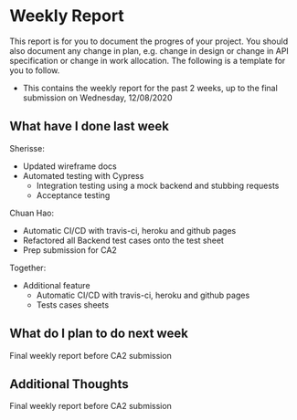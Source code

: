 # Weekly Report

This report is for you to document the progres of your project. You should also document any change in plan, e.g. change in design or change in API specification or change in work allocation. The following is a template for you to follow.

* This contains the weekly report for the past 2 weeks, up to the final submission on Wednesday, 12/08/2020

## What have I done last week

Sherisse:
- Updated wireframe docs
- Automated testing with Cypress
    - Integration testing using a mock backend and stubbing requests
    - Acceptance testing

Chuan Hao:
- Automatic CI/CD with travis-ci, heroku and github pages
- Refactored all Backend test cases onto the test sheet
- Prep submission for CA2

Together:
- Additional feature
  - Automatic CI/CD with travis-ci, heroku and github pages
  - Tests cases sheets

## What do I plan to do next week

Final weekly report before CA2 submission

## Additional Thoughts

Final weekly report before CA2 submission
